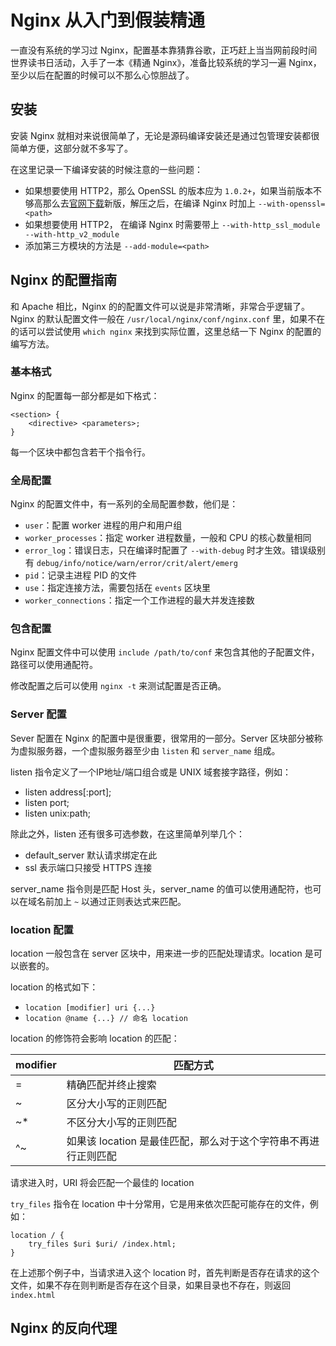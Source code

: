 # Nginx 从入门到假装精通

一直没有系统的学习过 Nginx，配置基本靠猜靠谷歌，正巧赶上当当网前段时间世界读书日活动，入手了一本《精通 Nginx》，准备比较系统的学习一遍 Nginx，至少以后在配置的时候可以不那么心惊胆战了。

## 安装

安装 Nginx 就相对来说很简单了，无论是源码编译安装还是通过包管理安装都很简单方便，这部分就不多写了。

在这里记录一下编译安装的时候注意的一些问题：

- 如果想要使用 HTTP2，那么 OpenSSL 的版本应为 `1.0.2+`，如果当前版本不够高那么去[官网下载](https://www.openssl.org/source/)新版，解压之后，在编译 Nginx 时加上 `--with-openssl=<path>`
- 如果想要使用 HTTP2， 在编译 Nginx 时需要带上 `--with-http_ssl_module --with-http_v2_module`
- 添加第三方模块的方法是 `--add-module=<path>`

## Nginx 的配置指南

和 Apache 相比，Nginx 的的配置文件可以说是非常清晰，非常合乎逻辑了。Nginx 的默认配置文件一般在 `/usr/local/nginx/conf/nginx.conf` 里，如果不在的话可以尝试使用 `which nginx` 来找到实际位置，这里总结一下 Nginx 的配置的编写方法。

### 基本格式

Nginx 的配置每一部分都是如下格式：

```
<section> {
    <directive> <parameters>;
}
```

每一个区块中都包含若干个指令行。

### 全局配置

Nginx 的配置文件中，有一系列的全局配置参数，他们是：

- `user`：配置 worker 进程的用户和用户组
- `worker_processes`：指定 worker 进程数量，一般和 CPU 的核心数量相同
- `error_log`：错误日志，只在编译时配置了 `--with-debug` 时才生效。错误级别有 `debug/info/notice/warn/error/crit/alert/emerg`
- `pid`：记录主进程 PID 的文件
- `use`：指定连接方法，需要包括在 `events` 区块里
- `worker_connections`：指定一个工作进程的最大并发连接数

### 包含配置

Nginx 配置文件中可以使用 `include /path/to/conf` 来包含其他的子配置文件，路径可以使用通配符。

修改配置之后可以使用 `nginx -t` 来测试配置是否正确。

### Server 配置

Sever 配置在 Nginx 的配置中是很重要，很常用的一部分。Server 区块部分被称为虚拟服务器，一个虚拟服务器至少由 `listen` 和 `server_name` 组成。

listen 指令定义了一个IP地址/端口组合或是 UNIX 域套接字路径，例如：

- listen address[:port];
- listen port;
- listen unix:path;

除此之外，listen 还有很多可选参数，在这里简单列举几个：

- default_server 默认请求绑定在此
- ssl 表示端口只接受 HTTPS 连接

server_name 指令则是匹配 Host 头，server_name 的值可以使用通配符，也可以在域名前加上 `~` 以通过正则表达式来匹配。

### location 配置

location 一般包含在 server 区块中，用来进一步的匹配处理请求。location 是可以嵌套的。

location 的格式如下：

- `location [modifier] uri {...}`
- `location @name {...} // 命名 location`

location 的修饰符会影响 location 的匹配：

| modifier | 匹配方式 |
| --- | --- |
| = | 精确匹配并终止搜索 |
| ~ | 区分大小写的正则匹配 |
| ~* | 不区分大小写的正则匹配 |
| ^~ | 如果该 location 是最佳匹配，那么对于这个字符串不再进行正则匹配 |

请求进入时，URI 将会匹配一个最佳的 location

`try_files` 指令在 location 中十分常用，它是用来依次匹配可能存在的文件，例如：

```
location / {
    try_files $uri $uri/ /index.html;
}
```

在上述那个例子中，当请求进入这个 location 时，首先判断是否存在请求的这个文件，如果不存在则判断是否存在这个目录，如果目录也不存在，则返回 `index.html`

## Nginx 的反向代理



